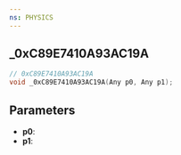 ```yaml
---
ns: PHYSICS
---
```

## _0xC89E7410A93AC19A

```c
// 0xC89E7410A93AC19A
void _0xC89E7410A93AC19A(Any p0, Any p1);
```

## Parameters
* **p0**:
* **p1**:
